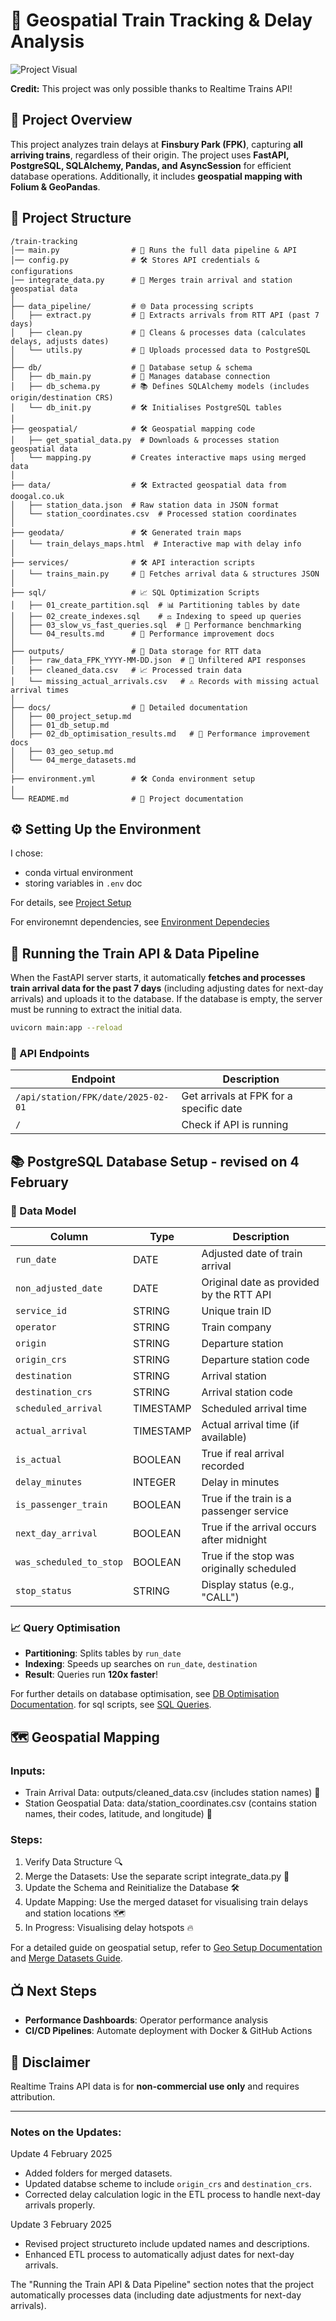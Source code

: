 # 🚄 Geospatial Train Tracking & Delay Analysis
![Project Visual](/docs/images/folium_popup_map.png)

**Credit:** This project was only possible thanks to Realtime Trains API!

## 📌 Project Overview
This project analyzes train delays at **Finsbury Park (FPK)**, capturing **all arriving trains**, regardless of their origin. The project uses **FastAPI, PostgreSQL, SQLAlchemy, Pandas, and AsyncSession** for efficient database operations. Additionally, it includes **geospatial mapping with Folium & GeoPandas**.

## 📂 Project Structure
```
/train-tracking
│── main.py                # 🔄 Runs the full data pipeline & API
│── config.py              # 🛠️ Stores API credentials & configurations
│── integrate_data.py      # 🔄 Merges train arrival and station geospatial data 
│
├── data_pipeline/         # 🌐 Data processing scripts
│   ├── extract.py         # 📀 Extracts arrivals from RTT API (past 7 days)
│   ├── clean.py           # 🌱 Cleans & processes data (calculates delays, adjusts dates)
│   └── utils.py           # 🏢 Uploads processed data to PostgreSQL
│
├── db/                    # 📁 Database setup & schema
│   ├── db_main.py         # 🔧 Manages database connection
│   ├── db_schema.py       # 📚 Defines SQLAlchemy models (includes origin/destination CRS)
│   └── db_init.py         # 🛠️ Initialises PostgreSQL tables
│
├── geospatial/            # 🛠️ Geospatial mapping code
│   ├── get_spatial_data.py  # Downloads & processes station geospatial data
│   └── mapping.py         # Creates interactive maps using merged data 
│
├── data/                  # 🛠️ Extracted geospatial data from doogal.co.uk
│   ├── station_data.json  # Raw station data in JSON format 
│   └── station_coordinates.csv  # Processed station coordinates 
│
├── geodata/               # 🛠️ Generated train maps 
│   └── train_delays_maps.html  # Interactive map with delay info
│
├── services/              # 🛠️ API interaction scripts
│   └── trains_main.py     # 🚃 Fetches arrival data & structures JSON
│
├── sql/                   # 📈 SQL Optimization Scripts
│   ├── 01_create_partition.sql  # 📊 Partitioning tables by date
│   ├── 02_create_indexes.sql    # ⚖️ Indexing to speed up queries
│   ├── 03_slow_vs_fast_queries.sql  # 🔢 Performance benchmarking
│   └── 04_results.md      # 📘 Performance improvement docs
│
├── outputs/               # 📅 Data storage for RTT data
│   ├── raw_data_FPK_YYYY-MM-DD.json  # 📝 Unfiltered API responses
│   ├── cleaned_data.csv   # 📈 Processed train data
│   └── missing_actual_arrivals.csv   # ⚠️ Records with missing actual arrival times
│
├── docs/                  # 📖 Detailed documentation
│   ├── 00_project_setup.md  
│   ├── 01_db_setup.md 
│   ├── 02_db_optimisation_results.md   # 📘 Performance improvement docs
│   ├── 03_geo_setup.md  
│   └── 04_merge_datasets.md  
│
├── environment.yml        # 🛠️ Conda environment setup
│
└── README.md              # 📗 Project documentation
```

## ⚙️ Setting Up the Environment
I chose:
- conda virtual environment
- storing variables in `.env` doc 

For details, see [Project Setup](/docs/00_project_setup.md)

For environemnt dependencies, see [Environment Dependecies](environment.yml)

## 🚀 Running the Train API & Data Pipeline
When the FastAPI server starts, it automatically **fetches and processes train arrival data for the past 7 days** (including adjusting dates for next-day arrivals) and uploads it to the database. If the database is empty, the server must be running to extract the initial data.

```bash
uvicorn main:app --reload
```

### 🏢 API Endpoints
| Endpoint | Description |
|--|--|
| `/api/station/FPK/date/2025-02-01` | Get arrivals at FPK for a specific date |
| `/` | Check if API is running |

## 📚 PostgreSQL Database Setup - revised on 4 February 
### 🔄 Data Model
| Column | Type | Description |
|--|--|--|
| `run_date` | DATE | Adjusted date of train arrival |
| `non_adjusted_date` | DATE | Original date as provided by the RTT API |
| `service_id` | STRING | Unique train ID |
| `operator` | STRING | Train company |
| `origin` | STRING | Departure station |
| `origin_crs` | STRING | Departure station code |
| `destination` | STRING | Arrival station |
| `destination_crs` | STRING | Arrival station code |
| `scheduled_arrival` | TIMESTAMP | Scheduled arrival time |
| `actual_arrival` | TIMESTAMP | Actual arrival time (if available) |
| `is_actual` | BOOLEAN | True if real arrival recorded |
| `delay_minutes` | INTEGER | Delay in minutes |
| `is_passenger_train` | BOOLEAN |	True if the train is a passenger service |
|  `next_day_arrival`	| BOOLEAN |	True if the arrival occurs after midnight |
| `was_scheduled_to_stop` |	BOOLEAN	| True if the stop was originally scheduled |
| `stop_status`	| STRING |	Display status (e.g., "CALL") |

### 📈 Query Optimisation
- **Partitioning**: Splits tables by `run_date`
- **Indexing**: Speeds up searches on `run_date`, `destination`
- **Result**: Queries run **120x faster**!

For further details on database optimisation, see [DB Optimisation Documentation](/docs/02_db_optimise.md).
for sql scripts, see [SQL Queries](/sql_old_table).


## 🗺️ Geospatial Mapping
### Inputs:
- Train Arrival Data: outputs/cleaned_data.csv (includes station names) 🚆
- Station Geospatial Data: data/station_coordinates.csv (contains station names, their codes, latitude, and longitude) 📍

### Steps:
1. Verify Data Structure 🔍
2. Merge the Datasets: Use the separate script integrate_data.py 🔄
3. Update the Schema and Reinitialize the Database 🛠️
4. Update Mapping: Use the merged dataset for visualising train delays and station locations 🗺️
5. In Progress: Visualising delay hotspots 🔥

For a detailed guide on geospatial setup, refer to [Geo Setup Documentation](/docs/03_geo_setup.md) and [Merge Datasets Guide](/docs/04_merge_datasets.md).

## 📺 Next Steps
- **Performance Dashboards**: Operator performance analysis
- **CI/CD Pipelines**: Automate deployment with Docker & GitHub Actions

## 📢 Disclaimer
Realtime Trains API data is for **non-commercial use only** and requires attribution.


---

### Notes on the Updates:
Update 4 February 2025
- Added folders for merged datasets.
- Updated databse scheme to include `origin_crs` and `destination_crs`.
- Corrected delay calculation logic in the ETL process to handle next-day arrivals properly. 

Update 3 February 2025
- Revised project structureto include updated names and descriptions.
- Enhanced ETL process to automatically adjust dates for next-day arrivals. 


The "Running the Train API & Data Pipeline" section notes that the project automatically processes data (including date adjustments for next-day arrivals).
